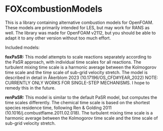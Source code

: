 # FOXcombustionModels
This is a library containing alternative combustion models for OpenFOAM. These models are primarily intended for LES, but may work for RANS as well.
The library was made for OpenFOAM v2112, but you should be able to adapt it to any other version without too much effort.

Included models:


**foxPaSR:**
This model attempts to scale reactions separately according to the PaSR approach, with individual time scales for all reactions. The turbulent mixing time scale is a harmonic average between the Kolmogorov time scale and the time scale of sub-grid velocity stretch. The model is described in detail in Åkerblom 2023 (10.17196/OS_CFD#YEAR_2022) NOTE: CURRENTLY ONLY WORKS FOR SINGLE-STEP MECHANISMS. I hope to remedy this in the future.

**renPaSR:**
This model is similar to the default PaSR model, but computes the time scales differently. The chemical time scale is based on the shortest species residence time, following Ren & Golding 2011 (10.1016/j.combustflame.2011.02.018). The turbulent mixing time scale is a harmonic average between the Kolmogorov time scale and the time scale of sub-grid velocity stretch.

